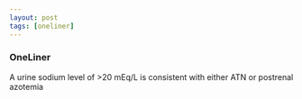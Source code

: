 ```yaml
---
layout: post
tags: [oneliner]
---
```



### OneLiner

A urine sodium level of >20 mEq/L is consistent with either ATN or postrenal azotemia
